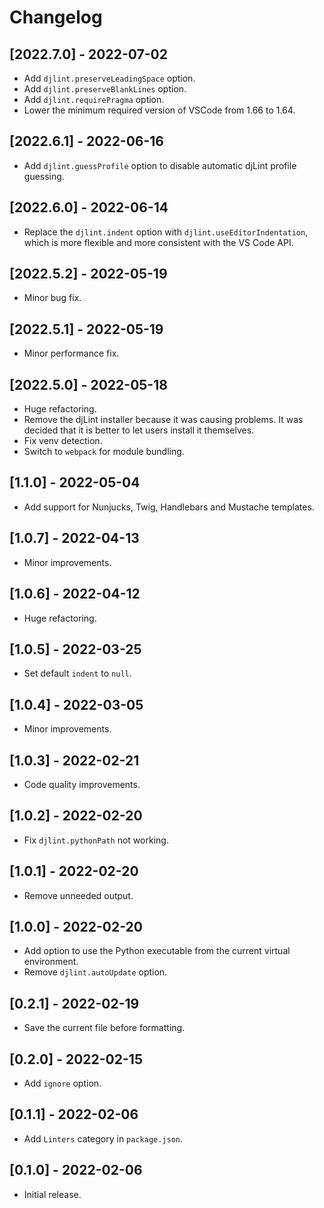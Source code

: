 # Changelog

## [2022.7.0] - 2022-07-02

- Add `djlint.preserveLeadingSpace` option.
- Add `djlint.preserveBlankLines` option.
- Add `djlint.requirePragma` option.
- Lower the minimum required version of VSCode from 1.66 to 1.64.

## [2022.6.1] - 2022-06-16

- Add `djlint.guessProfile` option to disable automatic djLint profile guessing.

## [2022.6.0] - 2022-06-14

- Replace the `djlint.indent` option with `djlint.useEditorIndentation`, which is more flexible and more consistent with the VS Code API.

## [2022.5.2] - 2022-05-19

- Minor bug fix.

## [2022.5.1] - 2022-05-19

- Minor performance fix.

## [2022.5.0] - 2022-05-18

- Huge refactoring.
- Remove the djLint installer because it was causing problems. It was decided that it is better to let users install it themselves.
- Fix venv detection.
- Switch to `webpack` for module bundling.

## [1.1.0] - 2022-05-04

- Add support for Nunjucks, Twig, Handlebars and Mustache templates.

## [1.0.7] - 2022-04-13

- Minor improvements.

## [1.0.6] - 2022-04-12

- Huge refactoring.

## [1.0.5] - 2022-03-25

- Set default `indent` to `null`.

## [1.0.4] - 2022-03-05

- Minor improvements.

## [1.0.3] - 2022-02-21

- Code quality improvements.

## [1.0.2] - 2022-02-20

- Fix `djlint.pythonPath` not working.

## [1.0.1] - 2022-02-20

- Remove unneeded output.

## [1.0.0] - 2022-02-20

- Add option to use the Python executable from the current virtual environment.
- Remove `djlint.autoUpdate` option.

## [0.2.1] - 2022-02-19

- Save the current file before formatting.

## [0.2.0] - 2022-02-15

- Add `ignore` option.

## [0.1.1] - 2022-02-06

- Add `Linters` category in `package.json`.

## [0.1.0] - 2022-02-06

- Initial release.

